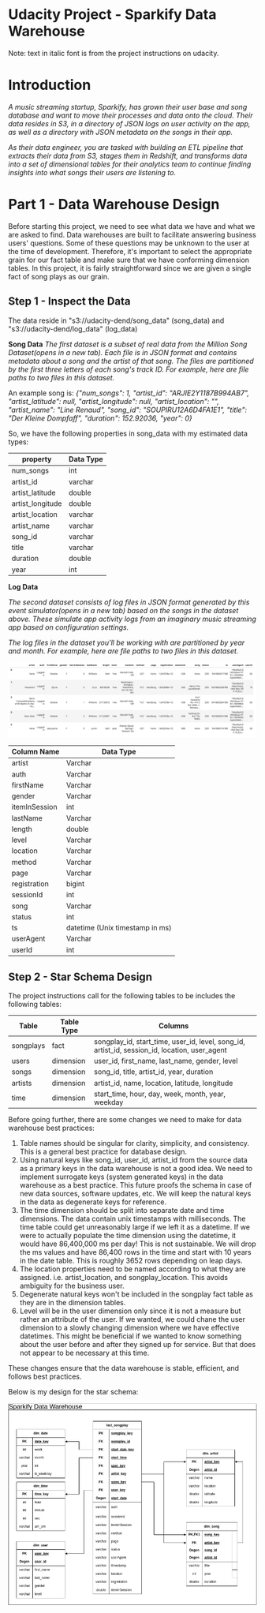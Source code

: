 # Udacity Project - Sparkify Data Warehouse
Note: text in italic font is from the project instructions on udacity.

# Introduction 

*A music streaming startup, Sparkify, has grown their user base and song database and want to move their processes and data onto the cloud. Their data resides in S3, in a directory of JSON logs on user activity on the app, as well as a directory with JSON metadata on the songs in their app.*

*As their data engineer, you are tasked with building an ETL pipeline that extracts their data from S3, stages them in Redshift, and transforms data into a set of dimensional tables for their analytics team to continue finding insights into what songs their users are listening to.*

# Part 1 - Data Warehouse Design

Before starting this project, we need to see what data we have and what we are asked to find.  Data warehouses are built to facilitate answering business users' questions.  Some of these questions may be unknown to the user at the time of development.  Therefore, it's important to select the appropriate grain for our fact table and make sure that we have conforming dimension tables.  In this project, it is fairly straightforward since we are given a single fact of song plays as our grain. 

## Step 1 - Inspect the Data

The data reside in "s3://udacity-dend/song_data" (song_data) and "s3://udacity-dend/log_data" (log_data)

**Song Data**
*The first dataset is a subset of real data from the Million Song Dataset(opens in a new tab). Each file is in JSON format and contains metadata about a song and the artist of that song. The files are partitioned by the first three letters of each song's track ID. For example, here are file paths to two files in this dataset.*

An example song is: *{"num_songs": 1, "artist_id": "ARJIE2Y1187B994AB7", "artist_latitude": null, "artist_longitude": null, "artist_location": "", "artist_name": "Line Renaud", "song_id": "SOUPIRU12A6D4FA1E1", "title": "Der Kleine Dompfaff", "duration": 152.92036, "year": 0}*

So, we have the following properties in song_data with my estimated data types:

| property         | Data Type  |
|----------------------|-----------|
| num_songs           | int       |
| artist_id           | varchar   |
| artist_latitude     | double    |
| artist_longitude    | double    |
| artist_location     | varchar   |
| artist_name         | varchar   |
| song_id             | varchar   |
| title               | varchar   |
| duration            | double    |
| year                | int       |


**Log Data**

*The second dataset consists of log files in JSON format generated by this event simulator(opens in a new tab) based on the songs in the dataset above. These simulate app activity logs from an imaginary music streaming app based on configuration settings.*

*The log files in the dataset you'll be working with are partitioned by year and month. For example, here are file paths to two files in this dataset.*

![logdata](log-data.png)

| Column Name       | Data Type                           |
|-------------------|-------------------------------------|
| artist            | Varchar                            |
| auth              | Varchar                            |
| firstName         | Varchar                            |
| gender            | Varchar                            |
| itemInSession     | int                                |
| lastName          | Varchar                            |
| length            | double                             |
| level             | Varchar                            |
| location          | Varchar                            |
| method            | Varchar                            |
| page              | Varchar                            |
| registration      | bigint                             |
| sessionId         | int                                |
| song              | Varchar                            |
| status            | int                                |
| ts                | datetime (Unix timestamp in ms)    |
| userAgent         | Varchar                            |
| userId            | int                                |

## Step 2 - Star Schema Design

The project instructions call for the following tables to be includes the following tables:

|Table | Table Type|Columns|
|-----|-----|----|
|songplays|fact|songplay_id, start_time, user_id, level, song_id, artist_id, session_id, location, user_agent|
|users|dimension|user_id, first_name, last_name, gender, level|
|songs|dimension|song_id, title, artist_id, year, duration|
|artists|dimension|artist_id, name, location, latitude, longitude|
|time|dimension|start_time, hour, day, week, month, year, weekday|

Before going further, there are some changes we need to make for data warehouse best practices:

1.  Table names should be singular for clarity, simplicity, and consistency.  This is a general best practice for database design.
2.  Using natural keys like song_id, user_id, artist_id from the source data as a primary keys in the data warehouse is not a good idea.  We need to implement surrogate keys (system generated keys) in the data warehouse as a best practice.  This future proofs the schema in case of new data sources, software updates, etc.  We will keep the natural keys in the data as degenerate keys for reference.
3.  The time dimension should be split into separate date and time dimensions. The data contain unix timestamps with milliseconds.  The time table could get unreasonably large if we left it as a datetime.  If we were to actually populate the time dimension using the datetime, it would have 86,400,000 ms per day!  This is not sustainable.  We will drop the ms values and have 86,400 rows in the time and start with 10 years in the date table. This is roughly 3652 rows depending on leap days.
4.  The location properties need to be named according to what they are assigned.  i.e. artist_location, and songplay_location.  This avoids ambiguity for the business user.
5.  Degenerate natural keys won't be included in the songplay fact table as they are in the dimension tables.
6.  Level will be in the user dimension only since it is not a measure but rather an attribute of the user.  If we wanted, we could chane the user dimension to a slowly changing dimension where we have effective datetimes. This might be beneficial if we wanted to know something about the user before and after they signed up for service.  But that does not appear to be necessary at this time.

These changes ensure that the data warehouse is stable, efficient, and follows best practices.

Below is my design for the star schema:

![dw-design](udacity-dw.png)
